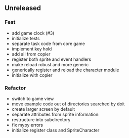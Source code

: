 ## Unreleased

### Feat

- add game clock (#3)
- initialize tests
- separate task code from core game
- implement key hold
- add all from copier
- register both sprite and event handlers
- make reload robust and more generic
- generically register and reload the character module
- initialize with copier

### Refactor

- switch to game view
- move example code out of directories searched by doit
- create larger screen by default
- separate attributes from sprite information
- restructure into subdirectory
- fix mypy errors
- initialize register class and SpriteCharacter
